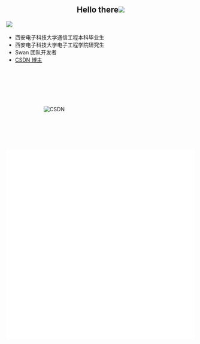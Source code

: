 
<h2 align="center">Hello there<img src = "https://raw.githubusercontent.com/MartinHeinz/MartinHeinz/master/wave.gif" width = 30px></h2>

<img src="https://readme-typing-svg.herokuapp.com/?lines=Welcom%20to%20My%20Page;This%20is%20ZiruiC&font=Roboto" />

- 西安电子科技大学通信工程本科毕业生
- 西安电子科技大学电子工程学院研究生
- Swan 团队开发者
- [CSDN 博主](https://blog.csdn.net/qq_51574759)

<img src="https://stats.justsong.cn/api/csdn?id=qq_51574759&theme=dark" style="padding: 100px;" alt="CSDN" />

<img src="./github-metrics.svg" />



